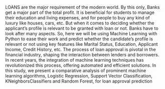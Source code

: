 LOANS are the major requirement of the modern world. By this only, 
Banks get a major part of the total profit. It is beneficial for students to manage 
their education and living expenses, and for people to buy any kind of luxury like 
houses, cars, etc.
But when it comes to deciding whether the applicant’s profile is relevant to be 
granted with loan or not. Banks have to look after many aspects.
So, here we will be using Machine Learning with Python to ease their work and 
predict whether the candidate’s profile is relevant or not using key features like 
Marital Status, Education, Applicant Income, Credit History, etc.
The process of loan approval is pivotal in the financial industry, shaping the 
interaction between lenders and borrowers. In recent years, the integration of 
machine learning techniques has revolutionized this process, offering automated 
and efficient solutions. In this study, we present a comparative analysis of 
prominent machine learning algorithms, Logistic Regression, Support Vector 
Classification, KNeighborsClassifiers and Random Forest, for loan approval 
prediction
